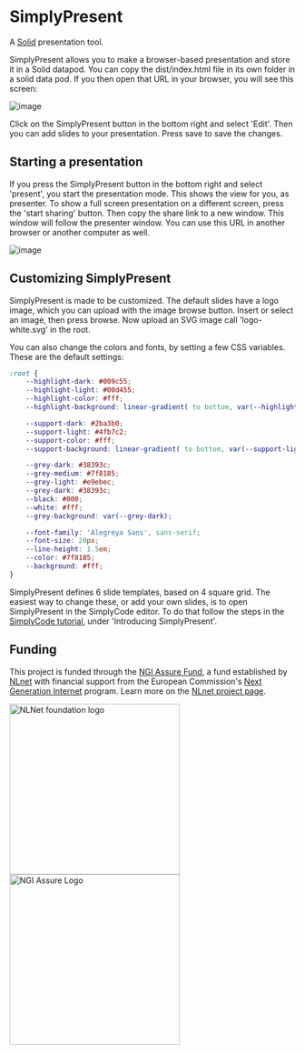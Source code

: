 # SimplyPresent

A [Solid](https://solidproject.org/) presentation tool.

SimplyPresent allows you to make a browser-based presentation and store it in a Solid datapod. You can copy the dist/index.html file in its own folder in a solid data pod. If you then open that URL in your browser, you will see this screen:

![image](https://github.com/SimplyEdit/SimplyPresent/assets/1006453/961dc5b2-e587-4d2e-a441-c3f44ba3e00e)

Click on the SimplyPresent button in the bottom right and select 'Edit'. Then you can add slides to your presentation. Press save to save the changes.

## Starting a presentation

If you press the SimplyPresent button in the bottom right and select 'present', you start the presentation mode. This shows the view for you, as presenter.
To show a full screen presentation on a different screen, press the 'start sharing' button. Then copy the share link to a new window. This window will follow the presenter window. You can use this URL in another browser or another computer as well.

![image](https://github.com/SimplyEdit/SimplyPresent/assets/1006453/f2e82818-4766-4ba1-9f5d-34c2829c4b5e)

## Customizing SimplyPresent

SimplyPresent is made to be customized. The default slides have a logo image, which you can upload with the image browse button. Insert or select an image, then press browse. Now upload an SVG image call 'logo-white.svg' in the root.

You can also change the colors and fonts, by setting a few CSS variables. These are the default settings:

```css
:root {
    --highlight-dark: #009c55;
    --highlight-light: #00d455;
    --highlight-color: #fff;
    --highlight-background: linear-gradient( to bottom, var(--highlight-light), var(--highlight-dark) );

    --support-dark: #2ba3b0;
    --support-light: #4fb7c2;
    --support-color: #fff;
    --support-background: linear-gradient( to bottom, var(--support-light), var(--support-dark) );

    --grey-dark: #38393c;
    --grey-medium: #7f8185;
    --grey-light: #e9ebec;
    --grey-dark: #38393c;
    --black: #000;
    --white: #fff;
    --grey-background: var(--grey-dark);

    --font-family: 'Alegreya Sans', sans-serif;
    --font-size: 20px;
    --line-height: 1.5em;
    --color: #7f8185;
    --background: #fff;
}
```

SimplyPresent defines 6 slide templates, based on 4 square grid. The easiest way to change these, or add your own slides, is to open SimplyPresent in the SimplyCode editor. To do that follow the steps in the [SimplyCode tutorial](https://tutorial.dev.muze.nl/), under 'Introducing SimplyPresent'.

## Funding

This project is funded through the [NGI Assure Fund](https://nlnet.nl/assure/), a fund
established by [NLnet](https://nlnet.nl) with financial support from the European Commission's
[Next Generation Internet](https://ngi.eu) program. Learn more on the [NLnet project page](https://nlnet.nl/project/SES/).

[<img src="https://nlnet.nl/logo/banner.png" alt="NLNet foundation logo" width="300" />](https://nlnet.nl/)
[<img src="https://nlnet.nl/image/logos/NGIAssure_tag.svg" alt="NGI Assure Logo" width="300" />](https://nlnet.nl/assure/)

